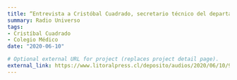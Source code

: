 ```yaml
---
title: “Entrevista a Cristóbal Cuadrado, secretario técnico del departamento de Políticas de Salud y Estudios del Colegio Médico”
summary: Radio Universo
tags:
- Cristíbal Cuadrado
- Colegio Médico
date: "2020-06-10"

# Optional external URL for project (replaces project detail page).
external_link: https://www.litoralpress.cl/deposito/audios/2020/06/10/9036387.mp3
---
```

